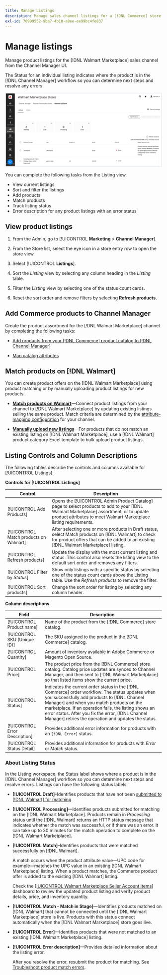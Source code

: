 ```yaml
---
title: Manage Listings
description: Manage sales channel listings for a [!DNL Commerce] store with Channel Manager for Adobe Commerce and Magento Open Source.
exl-id: 70999552-9ba7-4b10-a8ee-ee99bc4fe837
---
```

# Manage listings

Manage product listings for the [!DNL Walmart Marketplace] sales channel from the Channel Manager UI.

The Status for an individual listing indicates where the product is in the [!DNL Channel Manager] workflow so you can determine next steps and resolve any errors.

![Listings page for a connected sales channel](assets/listings-dashboard-view.png)

You can complete the following tasks from the Listing view.

* View current listings
* Sort and filter the listings
* Add products
* Match products
* Track listing status
* Error description for any product listings with an error status

## View product listings

1. From the Admin, go to [!UICONTROL **Marketing** > **Channel Manager**].

1. From the Store list, select the eye icon in a store entry row to open the store view.

1. Select [!UICONTROL **Listings**].

1. Sort the *Listing* view by selecting any column heading in the *Listing* table.

1. Filter the *Listing* view by selecting one of the status count cards.

1. Reset the sort order and remove filters by selecting **Refresh products**.

## Add Commerce products to Channel Manager

Create the product assortment for the [!DNL Walmart Marketplace] channel by completing the following tasks:

* [Add products from your [!DNL Commerce] product catalog to [!DNL Channel Manager]](add-products-to-channel-store.md)

* [Map catalog attributes](map-catalog-attributes.md#configure-product-attribute-settings)

## Match products on [!DNL Walmart]

You can create product offers on the [!DNL Walmart Marketplace] using product matching or by manually uploading product listings for new products.

* **[Match products on Walmart](connect-listings-to-marketplace.md)**—Connect product listings from your channel to [!DNL Walmart Marketplace] by updating existing listings selling the same product. Match criteria are determined by the [attribute-mapping configuration](map-catalog-attributes.md) for your channel.

* **[Manually upload new listings](connect-listings-to-marketplace.md#upload-new-product-listings)**—For products that do not match an existing listing on [!DNL Walmart Marketplace], use a [!DNL Walmart] product category Excel template to bulk upload product listings.

## Listing Controls and Column Descriptions

The following tables describe the controls and columns available for [!UICONTROL Listings].

**Controls for [!UICONTROL Listings]**

| **Control**                            | **Description**                                                                                                                                                                                              |
|----------------------------------------|--------------------------------------------------------------------------------------------------------------------------------------------------------------------------------------------------------------|
| [!UICONTROL Add Products]              | Opens the [!UICONTROL Admin Product Catalog] page to select products to add to your [!DNL Walmart Marketplace] assortment, or to update product attributes to meet Walmart Marketplace listing requirements. |
| [!UICONTROL Match products on Walmart] | After selecting one or more products in Draft status, select Match products on [!DNL Walmart] to check for product offers that can be added to an existing [!DNL Walmart Marketplace] listing.               |
| [!UICONTROL Refresh products]          | Update the display with the most current listing and status. This control also resets the listing view to the default sort order and removes any filters.                                                    |
| [!UICONTROL Filter by *Status*]        | Show only listings with a specific status by selecting one of the status count cards above the Listing table. Use the *Refresh products* to remove the filter.                                               |
| [!UICONTROL Sort products]             | Change the sort order for listing by selecting any column header.                                                                                                                                            |


**Column descriptions**

| **Field**                      | **Description**                                                                                                                                                                                                                                                                                                                                                   |
|--------------------------------|-------------------------------------------------------------------------------------------------------------------------------------------------------------------------------------------------------------------------------------------------------------------------------------------------------------------------------------------------------------------|
| [!UICONTROL Product name]      | Name of the product from the [!DNL Commerce] store catalog.                                                                                                                                                                                                                                                                                                       |
| [!UICONTROL SKU (Unique ID)]   | The SKU assigned to the product in the [!DNL Commerce] catalog.                                                                                                                                                                                                                                                                                                   |
| [!UICONTROL  Quantity]         | Amount of inventory available in Adobe Commerce or Magento Open Source.                                                                                                                                                                                                                                                                                           |
| [!UICONTROL Price]             | The product price from the [!DNL Commerce] store catalog. Catalog price updates are synced to Channel Manager, and then sent to [!DNL Walmart Marketplace]  so that listed items show the current price.                                                                                                                                                          |
| [!UICONTROL Status]            | Indicates the current order status in the [!DNL Commerce] order workflow. The status updates when you successfully add products to [!DNL Channel Manager] and when you match products on the marketplace. If an operation fails, the listing shows an error status. After you fix the error, [!DNL Channel Manager] retries the operation and updates the status. |
| [!UICONTROL Error Description] | Provides additional error information for products with an `[!DNL Error]` status.                                                                                                                                                                                                                                                                                 |
| [!UICONTROL Status Detail]     | Provides additional information for products with *Error* or *Match* status.                                                                                                                                                                                                                                                                                      |

### About Listing Status              

In the Listing workspace, the Status label shows where a product is in the [!DNL Channel Manager] workflow so you can determine next steps and resolve errors. Listings can have the following status labels:

*  **[!UICONTROL Draft]**–Identifies products that have not been [submitted to [!DNL Walmart] for matching](connect-listings-to-marketplace.md#match-products).

*  **[!UICONTROL Processing]**—Identifies products submitted for matching on the [!DNL Walmart Marketplace]. Products remain in *Processing* status until the [!DNL Walmart] returns an HTTP status message that indicates whether the match was successful, or if there was an error. It can take up to 30 minutes for the match operation to complete on the [!DNL Walmart Marketplace].

* **[!UICONTROL Match]**–Identifies products that were matched successfully on [!DNL Walmart].
    
    A match occurs when the product attribute value—UPC code for example—matches the UPC value in an existing [!DNL Walmart Marketplace] listing. When a product matches, the Commerce product offer is added to the existing [!DNL Walmart] listing.

    Check the [[!UICONTROL Walmart Marketplace Seller Account Items]](https://seller.walmart.com/items-and-inventory/manage-items) dashboard to review the updated product listing and verify product details, price, and inventory quantity.  

* **[!UICONTROL Match - Match in Stage]**—Identifies products matched on [!DNL Walmart] that cannot be connected until the [!DNL Walmart Marketplace] store is live. Products with this status connect automatically when the [!DNL Walmart Marketplace] store goes live.

* **[!UICONTROL Error]**—Identifies products that were not matched to an existing [!DNL Walmart Marketplace] listing.

* **[!UICONTROL Error description]**—Provides detailed information about the listing error.

  After you resolve the error, resubmit the product for matching. See [Troubleshoot product match errors](connect-listings-to-marketplace.md#troubleshoot-product-match-errors).
